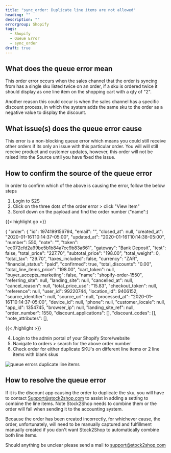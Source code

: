 ```yaml
---
title: "sync_order: Duplicate line items are not allowed"
heading: ""
description: ""
errorgroup: Shopify
tags: 
  - Shopify
  - Queue Error
  - sync_order
draft: true
---
```


## What does the queue error mean

This order error occurs when the sales channel that the order is syncing from has a single sku listed twice on an order, if a sku is ordered twice it should display as one line item on the shopping cart with a qty of "2".

Another reason this could occur is when the sales channel has a specific discount process, in which the system adds the same sku to the order as a negative value to display the discount.

## What issue(s) does the queue error cause

This error is a non-blocking queue error which means you could still receive other orders if its only an issue with this particular order. You will will still receive product and customer updates, however, this order will not be raised into the Source until you have fixed the issue.

## How to confirm the source of the queue error

In order to confirm which of the above is causing the error, follow the below steps

1. Login to S2S 
2. Click on the three dots of the order error > click "View Item"
3. Scroll down on the payload and find the order number ("name":)

{{< highlight go >}}

{
  "order": {
    "id": 1974199156794,
    "email": "",
    "closed_at": null,
    "created_at": "2020-01-16T10:14:37-05:00",
    "updated_at": "2020-01-16T10:14:38-05:00",
    "number": 550,
    "note": "",
    "token": "ec072cfd2a99be5b1b84a7cc9b83a661",
    "gateway": "Bank Deposit",
    "test": false,
    "total_price": "227.70",
    "subtotal_price": "198.00",
    "total_weight": 0,
    "total_tax": "29.70",
    "taxes_included": false,
    "currency": "ZAR",
    "financial_status": "paid",
    "confirmed": true,
    "total_discounts": "0.00",
    "total_line_items_price": "198.00",
    "cart_token": null,
    "buyer_accepts_marketing": false,
    "name": "shopify-order-1550",
    "referring_site": null,
    "landing_site": null,
    "cancelled_at": null,
    "cancel_reason": null,
    "total_price_usd": "15.83",
    "checkout_token": null,
    "reference": null,
    "user_id": 99220744,
    "location_id": 9406152,
    "source_identifier": null,
    "source_url": null,
    "processed_at": "2020-01-16T10:14:37-05:00",
    "device_id": null,
    "phone": null,
    "customer_locale": null,
    "app_id": 1354745,
    "browser_ip": null,
    "landing_site_ref": null,
    "order_number": 1550,
    "discount_applications": [],
    "discount_codes": [],
    "note_attributes": [],
    
{{< /highlight >}}

4. Login to the admin portal of your Shopify Store/website
5. Navigate to orders > search for the above order number
6. Check order for either duplicate SKU's on different line items or 2 line items with blank skus

![queue errors duplicate line items](/uploads/queue-errors-duplicate-line-items.png?classes=border)

## How to resolve the queue error

If it is the discount app causing the order to duplicate the sku, you will have to contact Support@stock2shop.com to assist in adding a setting to combine the line items. Note Stock2Shop needs to combine them or the order will fail when sending it to the accounting system.

Because the order has been created incorrectly, for whichever cause, the order, unfortunately, will need to be manually captured and fulfillment manually created if you don't want Stock2Shop to automatically combine both line items.

Should anything be unclear please send a mail to support@stock2shop.com